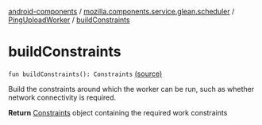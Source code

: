 [android-components](../../index.md) / [mozilla.components.service.glean.scheduler](../index.md) / [PingUploadWorker](index.md) / [buildConstraints](./build-constraints.md)

# buildConstraints

`fun buildConstraints(): Constraints` [(source)](https://github.com/mozilla-mobile/android-components/blob/master/components/service/glean/src/main/java/mozilla/components/service/glean/scheduler/PingUploadWorker.kt#L34)

Build the constraints around which the worker can be run, such as whether network
connectivity is required.

**Return**
[Constraints](#) object containing the required work constraints

